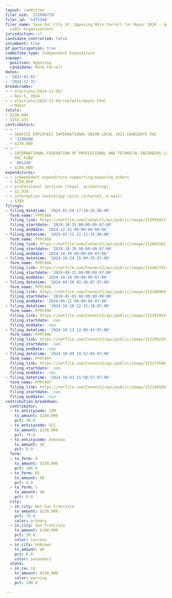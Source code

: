 ```yaml
---
layout: committee
filer_nid: '212096729'
filer_id: '1475194'
filer_name: Save Our City SF, Opposing Mark Farrell for Mayor 2024 - Sponsored by
  Labor Organizations
jurisdiction: sf
candidate_controlled: false
incumbent: true
pf_participation: true
committee_type: Independent Expenditure
supopp:
  position: Opposing
  candidate: Mark Farrell
dates:
- '2022-01-01'
- '2024-12-31'
breadcrumbs:
- - elections/2024-11-05/
  - Nov 5, 2024
- - elections/2024-11-05/contests/mayor.html
  - Mayor
totals:
- $338,000
- $253,433
contributors:
- - ''
  - SERVICE EMPLOYEES INTERNATIONAL UNION LOCAL 1021 CANDIDATE PAC
  - '1296948'
  - $238,000
- - ''
  - INTERNATIONAL FEDERATION OF PROFESSIONAL AND TECHNICAL ENGINEERS LOCAL 21 TJ ANTHONY
    PAC FUND
  - '881248'
  - $100,000
expenditures:
- - independent expenditure supporting/opposing others
  - $250,084
- - professional services (legal, accounting)
  - $2,910
- - information technology costs (internet, e-mail)
  - $389
filings:
- filing_datetime: '2025-01-29 17:19:35-08:00'
  form_name: FPPC460
  filing_link: https://netfile.com/Connect2/api/public/image/212995822
  filing_startdate: '2024-10-31 00:00:00-07:00'
  filing_enddate: '2024-12-31 00:00:00-08:00'
- filing_datetime: '2025-01-22 21:12:32-08:00'
  form_name: FPPC460
  filing_link: https://netfile.com/Connect2/api/public/image/212891502
  filing_startdate: '2024-10-20 00:00:00-07:00'
  filing_enddate: '2024-10-30 00:00:00-07:00'
- filing_datetime: '2024-10-24 15:00:35-07:00'
  form_name: FPPC460
  filing_link: https://netfile.com/Connect2/api/public/image/212402791
  filing_startdate: '2024-09-22 00:00:00-07:00'
  filing_enddate: '2024-10-19 00:00:00-07:00'
- filing_datetime: '2024-09-26 02:56:07-07:00'
  form_name: FPPC460
  filing_link: https://netfile.com/Connect2/api/public/image/212166960
  filing_startdate: '2024-01-01 00:00:00-08:00'
  filing_enddate: '2024-09-21 00:00:00-07:00'
- filing_datetime: '2024-10-28 22:15:18-07:00'
  form_name: FPPC496
  filing_link: https://netfile.com/Connect2/api/public/image/212442954
  filing_startdate: .nan
  filing_enddate: .nan
- filing_datetime: '2024-10-13 12:08:43-07:00'
  form_name: FPPC496
  filing_link: https://netfile.com/Connect2/api/public/image/212299219
  filing_startdate: .nan
  filing_enddate: .nan
- filing_datetime: '2024-10-09 19:52:03-07:00'
  form_name: FPPC497
  filing_link: https://netfile.com/Connect2/api/public/image/212277688
  filing_startdate: .nan
  filing_enddate: .nan
- filing_datetime: '2024-10-03 21:58:57-07:00'
  form_name: FPPC497
  filing_link: https://netfile.com/Connect2/api/public/image/212240589
  filing_startdate: .nan
  filing_enddate: .nan
contribution_breakdown:
  contributor:
  - tx_entitycode: COM
    tx_amount: $100,000
    pct: 30.0
  - tx_entitycode: SCC
    tx_amount: $238,000
    pct: 70.0
  - tx_entitycode: Unknown
    tx_amount: $0
    pct: 0.0
  form:
  - tx_form: A
    tx_amount: $338,000
    pct: 100.0
  - tx_form: B1
    tx_amount: $0
    pct: 0.0
  - tx_form: C
    tx_amount: $0
    pct: 0.0
  city:
  - in_city: Not San Francisco
    tx_amount: $238,000
    pct: 70.0
    color: primary
  - in_city: San Francisco
    tx_amount: $100,000
    pct: 30.0
    color: success
  - in_city: Unknown
    tx_amount: $0
    pct: 0.0
    color: secondary
  state:
  - in_ca: CA
    tx_amount: $338,000
    color: warning
    pct: 100.0

---
```

